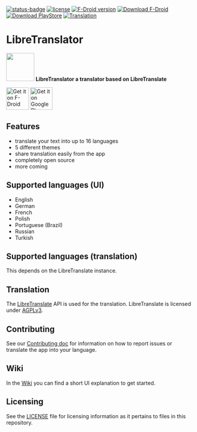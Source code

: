 [![status-badge](https://ci.codeberg.org/api/badges/Beowulf/LibreTranslator/status.svg)](https://ci.codeberg.org/Beowulf/LibreTranslator)
[![license](https://img.shields.io/badge/license-EUPL--1.2-blue)](https://codeberg.org/Beowulf/LibreTranslator/src/branch/main/LICENSE)
[![F-Droid version](https://img.shields.io/f-droid/v/de.beowulf.libretranslater)](https://f-droid.org/de/packages/de.beowulf.libretranslaterr/)
[![Download F-Droid](https://img.shields.io/badge/download-F--Droid-orange)](https://f-droid.org/de/packages/de.beowulf.libretranslater/)
[![Download PlayStore](https://img.shields.io/badge/download-PlayStore-green)](https://play.google.com/store/apps/details?id=de.beowulf.libretranslater)
[![Translation](https://img.shields.io/badge/translation-POEditor-pink)](https://poeditor.com/join/project?hash=m73UT6rHqe)

# LibreTranslator

<img src="https://codeberg.org/Beowulf/LibreTranslator/raw/branch/main/app/src/main/ic_launcher-playstore.png" height=75px> **LibreTranslator a translator based on LibreTranslate**

[<img src="https://fdroid.gitlab.io/artwork/badge/get-it-on.png"
     alt="Get it on F-Droid"
     height="60">](https://f-droid.org/packages/de.beowulf.libretranslater/)
[<img src="https://play.google.com/intl/en_us/badges/images/generic/en-play-badge.png"
     alt="Get it on Google Play"
     height="60">](https://play.google.com/store/apps/details?id=de.beowulf.libretranslater)

## Features
- translate your text into up to 16 languages
- 5 different themes
- share translation easily from the app
- completely open source
- more coming

## Supported languages (UI)
- English
- German
- French
- Polish
- Portuguese (Brazil)
- Russian
- Turkish

## Supported languages (translation)
This depends on the LibreTranslate instance.

## Translation
The [LibreTranslate](https://libretranslate.de/) API is used for the translation. LibreTranslate is licensed under [AGPLv3](https://www.gnu.org/licenses/agpl-3.0.en.html).

## Contributing
See our [Contributing doc](CONTRIBUTING.md) for information on how to report issues or translate the app into your language.

## Wiki
In the [Wiki](https://codeberg.org/Beowulf/LibreTranslator/wiki) you can find a short UI explanation to get started.

## Licensing
See the [LICENSE](LICENSE) file for licensing information as it pertains to files in this repository.
